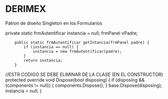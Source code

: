# DERIMEX
Patron de diseño Singleton en los Formularios

 private static frmAutentificar instancia = null;
        frmPanel vPadre;

        public static frmAutentificar getIntancia(frmPanel padre) {
            if (instancia == null) {
                instancia = new frmAutentificar(padre);
            }
            return instancia;
        }

//ESTR CODIGO SE DEBE ELIMINAR DE LA CLASE (EN EL CONSTRUCTOR)
        protected override void Dispose(bool disposing)
        {
            if (disposing && (components != null))
            {
                components.Dispose();
            }
            base.Dispose(disposing);
            instancia = null;
        }
